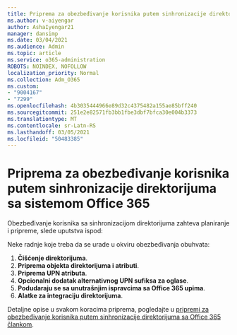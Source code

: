 ```yaml
---
title: Priprema za obezbeđivanje korisnika putem sinhronizacije direktorijuma sa sistemom Office 365
ms.author: v-aiyengar
author: AshaIyengar21
manager: dansimp
ms.date: 03/04/2021
ms.audience: Admin
ms.topic: article
ms.service: o365-administration
ROBOTS: NOINDEX, NOFOLLOW
localization_priority: Normal
ms.collection: Adm_O365
ms.custom:
- "9004167"
- "7299"
ms.openlocfilehash: 4b3035444966e89d32c4375482a155ae85bff240
ms.sourcegitcommit: 251e2e82571fb3bb1fbe3dbf7bfca30e004b3373
ms.translationtype: MT
ms.contentlocale: sr-Latn-RS
ms.lasthandoff: 03/05/2021
ms.locfileid: "50483385"
---
```

# <a name="prepare-to-provision-users-through-directory-synchronization-to-office-365"></a>Priprema za obezbeđivanje korisnika putem sinhronizacije direktorijuma sa sistemom Office 365

Obezbeđivanje korisnika sa sinhronizacijom direktorijuma zahteva planiranje i pripreme, slede uputstva ispod:

Neke radnje koje treba da se urade u okviru obezbeđivanja obuhvata:
1. **Čišćenje direktorijuma**.
1. **Priprema objekta direktorijuma i atributi**.
1. **Priprema UPN atributa**.
1. **Opcionalni dodatak alternativnog UPN sufiksa za oglase**.
1. **Podudaraju se sa unutrašnjim ispravcima sa Office 365 upima**.
1. **Alatke za integraciju direktorijuma**.

Detaljne opise u svakom koracima priprema, pogledajte u [pripremi za obezbeđivanje korisnika putem sinhronizacije direktorijuma sa Office 365 člankom](https://aka.ms/office365assistantprovisionuserstooffice365).